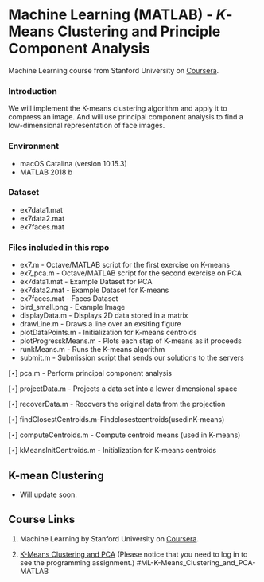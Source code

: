 # Machine Learning (MATLAB) - *K*-Means Clustering and Principle Component Analysis

Machine Learning course from Stanford University on [Coursera](https://www.coursera.org/learn/machine-learning/home/week/8).

### Introduction
We will implement the K-means clustering algorithm and apply it to compress an image. And will use principal component analysis to find a low-dimensional representation of face images.

### Environment
- macOS Catalina (version 10.15.3)
- MATLAB 2018 b

### Dataset
- ex7data1.mat
- ex7data2.mat
- ex7faces.mat

### Files included in this repo
- ex7.m - Octave/MATLAB script for the first exercise on K-means 
- ex7_pca.m - Octave/MATLAB script for the second exercise on PCA 
- ex7data1.mat - Example Dataset for PCA
- ex7data2.mat - Example Dataset for K-means
- ex7faces.mat - Faces Dataset
- bird_small.png - Example Image
- displayData.m - Displays 2D data stored in a matrix
- drawLine.m - Draws a line over an exsiting figure 
- plotDataPoints.m - Initialization for K-means centroids 
- plotProgresskMeans.m - Plots each step of K-means as it proceeds
- runkMeans.m - Runs the K-means algorithm
- submit.m - Submission script that sends our solutions to the servers 

[⋆] pca.m - Perform principal component analysis

[⋆] projectData.m - Projects a data set into a lower dimensional space 

[⋆] recoverData.m - Recovers the original data from the projection 

[⋆] findClosestCentroids.m-Findclosestcentroids(usedinK-means) 

[⋆] computeCentroids.m - Compute centroid means (used in K-means) 

[⋆] kMeansInitCentroids.m - Initialization for K-means centroids

## K-mean Clustering

* Will update soon.

## Course Links 

1) Machine Learning by Stanford University on [Coursera](https://www.coursera.org/learn/machine-learning/home/week/8).

2) [K-Means Clustering and PCA](https://www.coursera.org/learn/machine-learning/home/week/8)
(Please notice that you need to log in to see the programming assignment.) #ML-K-Means_Clustering_and_PCA-MATLAB